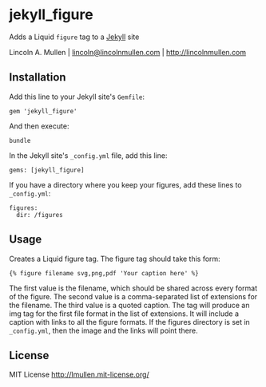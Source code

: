 # jekyll_figure

Adds a Liquid `figure` tag to a [Jekyll][] site

Lincoln A. Mullen | lincoln@lincolnmullen.com | http://lincolnmullen.com

## Installation

Add this line to your Jekyll site's `Gemfile`:

    gem 'jekyll_figure'

And then execute:

    bundle

In the Jekyll site's `_config.yml` file, add this line:

    gems: [jekyll_figure]

If you have a directory where you keep your figures, add these lines to
`_config.yml`:

    figures:
      dir: /figures

## Usage

Creates a Liquid figure tag. The figure tag should take this form:

    {% figure filename svg,png,pdf 'Your caption here' %}

The first value is the filename, which should be shared across every
format of the figure. The second value is a comma-separated list of
extensions for the filename. The third value is a quoted caption. The
tag will produce an img tag for the first file format in the list of
extensions. It will include a caption with links to all the figure
formats. If the figures directory is set in `_config.yml`, then the
image and the links will point there.

## License

MIT License <http://lmullen.mit-license.org/>

  [Jekyll]: http://jekyllrb.com/

